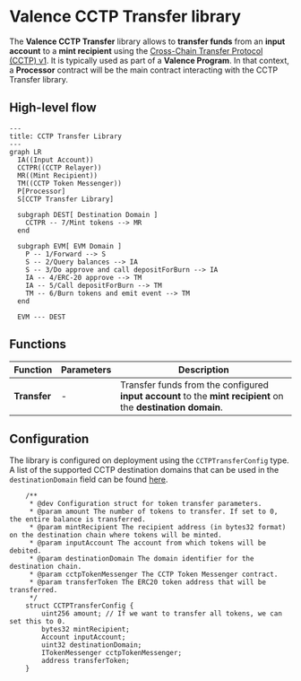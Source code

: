 # Valence CCTP Transfer library

The **Valence CCTP Transfer** library allows to **transfer funds** from an **input account** to a **mint recipient** using the [Cross-Chain Transfer Protocol (CCTP) v1](https://developers.circle.com/stablecoins/cctp-getting-started). It is typically used as part of a **Valence Program**. In that context, a **Processor** contract will be the main contract interacting with the CCTP Transfer library.

## High-level flow

```mermaid
---
title: CCTP Transfer Library
---
graph LR
  IA((Input Account))
  CCTPR((CCTP Relayer))
  MR((Mint Recipient))
  TM((CCTP Token Messenger))
  P[Processor]
  S[CCTP Transfer Library]

  subgraph DEST[ Destination Domain ]
    CCTPR -- 7/Mint tokens --> MR
  end

  subgraph EVM[ EVM Domain ]
    P -- 1/Forward --> S
    S -- 2/Query balances --> IA
    S -- 3/Do approve and call depositForBurn --> IA
    IA -- 4/ERC-20 approve --> TM
    IA -- 5/Call depositForBurn --> TM
    TM -- 6/Burn tokens and emit event --> TM
  end

  EVM --- DEST
```

## Functions

| Function     | Parameters | Description                                                                                                   |
| ------------ | ---------- | ------------------------------------------------------------------------------------------------------------- |
| **Transfer** | -          | Transfer funds from the configured **input account** to the **mint recipient** on the **destination domain**. |

## Configuration

The library is configured on deployment using the `CCTPTransferConfig` type. A list of the supported CCTP destination domains that can be used in the `destinationDomain` field can be found [here](https://developers.circle.com/stablecoins/supported-domains).

```solidity
    /**
     * @dev Configuration struct for token transfer parameters.
     * @param amount The number of tokens to transfer. If set to 0, the entire balance is transferred.
     * @param mintRecipient The recipient address (in bytes32 format) on the destination chain where tokens will be minted.
     * @param inputAccount The account from which tokens will be debited.
     * @param destinationDomain The domain identifier for the destination chain.
     * @param cctpTokenMessenger The CCTP Token Messenger contract.
     * @param transferToken The ERC20 token address that will be transferred.
     */
    struct CCTPTransferConfig {
        uint256 amount; // If we want to transfer all tokens, we can set this to 0.
        bytes32 mintRecipient;
        Account inputAccount;
        uint32 destinationDomain;
        ITokenMessenger cctpTokenMessenger;
        address transferToken;
    }
```
